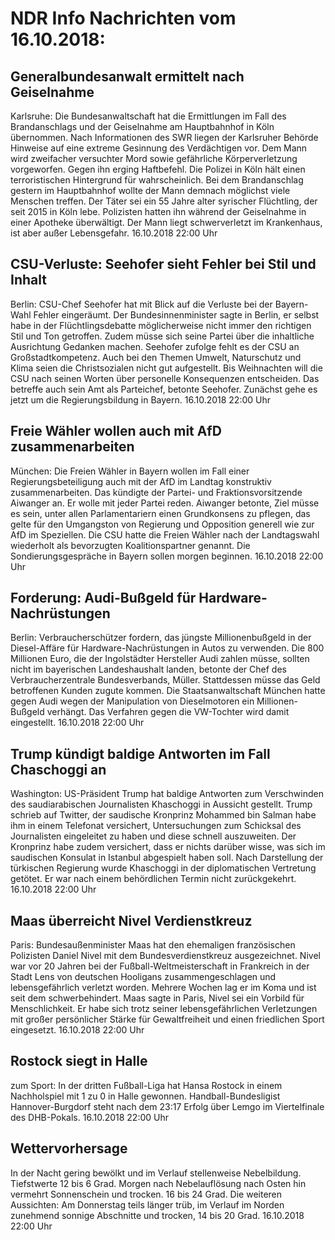 # NDR Info Nachrichten vom 16.10.2018:


## Generalbundesanwalt ermittelt nach Geiselnahme
Karlsruhe:		Die Bundesanwaltschaft hat die Ermittlungen im Fall des Brandanschlags und der Geiselnahme am Hauptbahnhof in Köln übernommen. Nach Informationen des SWR liegen der Karlsruher Behörde Hinweise auf eine extreme Gesinnung des Verdächtigen vor. Dem Mann wird zweifacher versuchter Mord sowie gefährliche Körperverletzung vorgeworfen. Gegen ihn erging Haftbefehl. Die Polizei in Köln hält einen terroristischen Hintergrund für wahrscheinlich. Bei dem Brandanschlag gestern im Hauptbahnhof wollte der Mann demnach möglichst viele Menschen treffen. Der Täter sei ein 55 Jahre alter syrischer Flüchtling, der seit 2015 in Köln lebe. Polizisten hatten ihn während der Geiselnahme in einer Apotheke überwältigt. Der Mann liegt schwerverletzt im Krankenhaus, ist aber außer Lebensgefahr. 16.10.2018 22:00 Uhr 

## CSU-Verluste: Seehofer sieht Fehler bei Stil und Inhalt
Berlin: CSU-Chef Seehofer hat mit Blick auf die Verluste bei der Bayern-Wahl Fehler eingeräumt. Der Bundesinnenminister sagte in Berlin, er selbst habe in der Flüchtlingsdebatte möglicherweise nicht immer den richtigen Stil und Ton getroffen. Zudem müsse sich seine Partei über die inhaltliche Ausrichtung Gedanken machen. Seehofer zufolge fehlt es der CSU an Großstadtkompetenz. Auch bei den Themen Umwelt, Naturschutz und Klima seien die Christsozialen nicht gut aufgestellt. Bis Weihnachten will die CSU nach seinen Worten über personelle Konsequenzen entscheiden. Das betreffe auch sein Amt als Parteichef, betonte Seehofer. Zunächst gehe es jetzt um die Regierungsbildung in Bayern. 16.10.2018 22:00 Uhr 

## Freie Wähler wollen auch mit AfD zusammenarbeiten
München: Die Freien Wähler in Bayern wollen im Fall einer Regierungsbeteiligung auch mit der AfD im Landtag konstruktiv zusammenarbeiten. Das kündigte der Partei- und Fraktionsvorsitzende Aiwanger an. Er wolle mit jeder Partei reden. Aiwanger betonte, Ziel müsse es sein, unter allen Parlamentariern einen Grundkonsens zu pflegen, das gelte für den Umgangston von Regierung und Opposition generell wie zur AfD im Speziellen. Die CSU hatte die Freien Wähler nach der Landtagswahl wiederholt als bevorzugten Koalitionspartner genannt. Die Sondierungsgespräche in Bayern sollen morgen beginnen. 16.10.2018 22:00 Uhr 

## Forderung: Audi-Bußgeld für Hardware-Nachrüstungen
Berlin: Verbraucherschützer fordern, das jüngste Millionenbußgeld in der Diesel-Affäre für Hardware-Nachrüstungen in Autos zu verwenden. Die 800 Millionen Euro, die der Ingolstädter Hersteller Audi zahlen müsse, sollten nicht im bayerischen Landeshaushalt landen, betonte der Chef des Verbraucherzentrale Bundesverbands, Müller. Stattdessen müsse das Geld betroffenen Kunden zugute kommen. Die Staatsanwaltschaft München hatte gegen Audi wegen der Manipulation von Dieselmotoren ein Millionen-Bußgeld verhängt. Das Verfahren gegen die VW-Tochter wird damit eingestellt. 16.10.2018 22:00 Uhr 

## Trump kündigt baldige Antworten im Fall Chaschoggi an
Washington: US-Präsident Trump hat baldige Antworten zum Verschwinden des saudiarabischen Journalisten Khaschoggi in Aussicht gestellt. Trump schrieb auf Twitter, der saudische Kronprinz Mohammed bin Salman habe ihm in einem Telefonat versichert, Untersuchungen zum Schicksal des Journalisten eingeleitet zu haben und diese schnell auszuweiten. Der Kronprinz habe zudem versichert, dass er nichts darüber wisse, was sich im saudischen Konsulat in Istanbul abgespielt haben soll. Nach Darstellung der türkischen Regierung wurde Khaschoggi in der diplomatischen Vertretung getötet. Er war nach einem behördlichen Termin nicht zurückgekehrt. 16.10.2018 22:00 Uhr 

## Maas überreicht Nivel Verdienstkreuz
Paris: 			Bundesaußenminister Maas hat den ehemaligen französischen Polizisten Daniel Nivel mit dem Bundesverdienstkreuz ausgezeichnet. Nivel war vor 20 Jahren bei der Fußball-Weltmeisterschaft in Frankreich in der Stadt Lens von deutschen Hooligans zusammengeschlagen und lebensgefährlich verletzt worden. Mehrere Wochen lag er im Koma und ist seit dem schwerbehindert. Maas sagte in Paris, Nivel sei ein Vorbild für Menschlichkeit. Er habe sich trotz seiner lebensgefährlichen Verletzungen mit großer persönlicher Stärke für Gewaltfreiheit und einen friedlichen Sport eingesetzt. 16.10.2018 22:00 Uhr 

## Rostock siegt in Halle
zum Sport: In der dritten Fußball-Liga hat Hansa Rostock in einem Nachholspiel mit 1 zu 0 in Halle gewonnen. Handball-Bundesligist Hannover-Burgdorf steht nach dem 23:17 Erfolg über Lemgo im Viertelfinale des DHB-Pokals. 16.10.2018 22:00 Uhr 

## Wettervorhersage
In der Nacht gering bewölkt und im Verlauf stellenweise Nebelbildung. Tiefstwerte 12 bis 6 Grad. Morgen nach Nebelauflösung nach Osten hin vermehrt Sonnenschein und trocken. 16 bis 24 Grad. Die weiteren Aussichten: Am Donnerstag teils länger trüb, im Verlauf im Norden zunehmend sonnige Abschnitte und trocken, 14 bis 20 Grad. 16.10.2018 22:00 Uhr 
